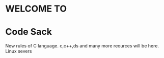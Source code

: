 # WELCOME TO
# Code Sack

New rules of C language.
c,c++,ds and many more reources will be here.
Linux severs
